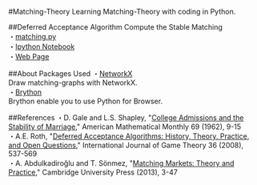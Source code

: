 #Matching-Theory
Learning Matching-Theory with coding in Python.  

##Deferred Acceptance Algorithm
Compute the Stable Matching  
・[matching.py](https://github.com/yoshimasaogawa/Matching-Theory/blob/master/matching.py)  
・[Ipython Notebook](http://nbviewer.ipython.org/github/yoshimasaogawa/Matching-Theory/blob/master/marriage.ipynb)  
・[Web Page](https://yoshimasaogawa.github.io/marriage/index.html)  
  
##About Packages Used
・[NetworkX](https://networkx.github.io/)  
Draw matching-graphs with NetworkX.   
・[Brython](http://www.brython.info/)  
Brython enable you to use Python for Browser.  
  
##References
・D. Gale and L.S. Shapley, "[College Admissions and the Stability of Marriage](http://www.jstor.org/stable/2312726?seq=1#page_scan_tab_contents)," American Mathematical Monthly 69 (1962), 9-15  
・A.E. Roth, "[Deferred Acceptance Algorithms: History, Theory, Practice, and Open Questions](http://link.springer.com/article/10.1007/s00182-008-0117-6)," International Journal of Game Theory 36 (2008), 537-569  
・A. Abdulkadiroğlu and T. Sönmez, "[Matching Markets: Theory and Practice](http://ebooks.cambridge.org/chapter.jsf?bid=CBO9781139060011&cid=CBO9781139060011A010&tabName=Chapter)," Cambridge University Press (2013), 3-47  

